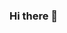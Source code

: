 ### Hi there 👋

<!--
**hy30n80/hy30n80** is a ✨ _special_ ✨ repository because its `README.md` (this file) appears on your GitHub profile.

<img src="https://img.shields.io/badge/Firebase-FFCA28?style=flat-square&logo=firebase&logoColor=white"/>

[![Solved.ac
프로필](http://mazassumnida.wtf/api/mini/generate_badge?boj=jjun8030@gist.ac.kr)](https://solved.ac/jjun8030@gist.ac.kr)


Here are some ideas to get you started:

- 🔭 I’m currently working on ...
- 🌱 I’m currently learning ...
- 👯 I’m looking to collaborate on ...
- 🤔 I’m looking for help with ...
- 💬 Ask me about ...
- 📫 How to reach me: ...
- 😄 Pronouns: ...
- ⚡ Fun fact: ...
-->
